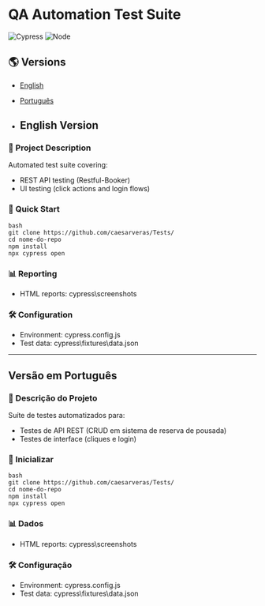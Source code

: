 # QA Automation Test Suite

![Cypress](https://img.shields.io/badge/Cypress-13.17.0-brightgreen)
![Node](https://img.shields.io/badge/Node-22.7.4-blue)

## 🌎 Versions
- [English](#english-version)
- [Português](#versão-em-português)
  
- ## English Version

### 📝 Project Description
Automated test suite covering:
- REST API testing (Restful-Booker)
- UI testing (click actions and login flows)

### 🚀 Quick Start
```
bash
git clone https://github.com/caesarveras/Tests/
cd nome-do-repo
npm install
npx cypress open
```

### 📊 Reporting
- HTML reports: cypress\screenshots

### 🛠 Configuration
- Environment: cypress.config.js
- Test data: cypress\fixtures\data.json

------------------------------------------------

## Versão em Português

### 📝 Descrição do Projeto
Suíte de testes automatizados para:
- Testes de API REST (CRUD em sistema de reserva de pousada)
- Testes de interface (cliques e login)

### 🚀 Inicializar
```
bash
git clone https://github.com/caesarveras/Tests/
cd nome-do-repo
npm install
npx cypress open
```

### 📊 Dados
- HTML reports: cypress\screenshots

### 🛠 Configuração
- Environment: cypress.config.js
- Test data: cypress\fixtures\data.json
